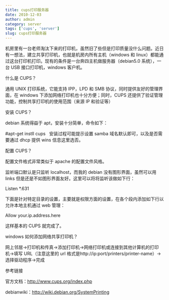 ```yaml
---
title: cups打印服务器
date: 2010-12-03
author: admin
category: server
tags: ['cups', 'server']
slug: cups打印服务器
---
```


机房里有一台老师淘汰下来的打印机，虽然旧了些但是打印质量没什么问题。近日有一想法，建立共享打印机，也就是机房内所有主机（windows 和 linux）都能通过这台打印机打印。现有的条件是一台奔四主机做服务器（debian5.0 系统），一台 USB 接口打印机，windows 客户机。

什么是 CUPS？

通用 UNIX 打印系统，它能支持 IPP，LPD 和 SMB 协议，同时提供友好的管理界面，在 windows 下添加网络打印机也十分方便；同时，CUPS 还提供了验证管理功能，控制共享打印机的使用范围（来源 IP 和验证等）

安装 CUPS？

debian 系统得益于 apt，安装十分简单，命令如下：

\#apt-get instll cups
  安装过程可能提示设置 samba 域名默认即可，以及是否需要通过 dhcp 提供 wins 信息这里选否。

配置 CUPS？

配置文件格式非常类似于 apache 的配置文件风格。

监听端口默认是只监听 localhost，而我的 debian 没有图形界面，虽然可以用 links 但是还是不如图形界面友好。这里可以将将监听该做如下行：

Listen \*.631

下面是针对特定目录的设置，主要就是权限方面的设置，在各个段内添加如下行以允许本地主机通过 web 管理：

Allow your.ip.address.here

这样基本的 CUPS 就完成了。

windows 如何添加网络共享打印机？

网上邻居-\>打印机和传真-\>添加打印机-\>网络打印机或连接到其他计算机的打印机-\>填写 URL（注意这里的 url 格式是http://ip:port/printers/printer-name）-\>选择驱动程序-\>完成

参考链接

官方文档：<http://www.cups.org/index.php>

debianwiki：<http://wiki.debian.org/SystemPrinting>

